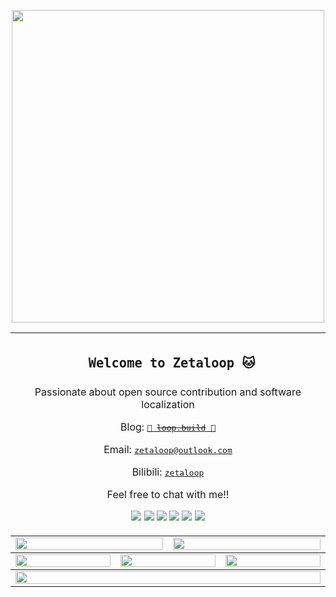 <p align="center">
  <picture>
    <source media="(prefers-color-scheme: dark)" srcset="https://github.com/zetaloop/zetaloop/assets/36418285/730d71b8-ea10-4045-a084-1741320d0a08">
    <img width="500" src="https://github.com/zetaloop/zetaloop/assets/36418285/0a3c13d8-79e5-455a-9941-3435935d523b" />
  </picture>
</p>

<table align="center">
  <td colspan="6">
    <h2><p align="center"><code> Welcome to Zetaloop 🐱</code></p></h2>
    <p align="center">Passionate about open source contribution and software localization</p>
    <p align="center">Blog: <a href="https://loop.build"><kbd>🚧 <del>loop.build</del> 🚧</kbd></a></p>
    <p align="center">Email: <a href="mailto:zetaloop@outlook.com"><kbd>zetaloop@outlook.com</kbd></a></p>
    <p align="center">Bilibili: <a href="https://space.bilibili.com/99583527"><kbd>zetaloop</kbd></a></p>
    <p align="center">Feel free to chat with me!!</p>
    <p align="center">
      <a href="https://www.nbu.edu.cn/en/"><img src="https://img.shields.io/badge/NBU-x?style=for-the-badge&logo=bookstack&logoColor=white&color=cf3a1c" /></a>
      <a href="https://python.org"><img src="https://img.shields.io/badge/Python-gray?style=for-the-badge&logo=python&logoColor=white&color=5175a6" /></a>
      <a href="https://translate.google.com/?sl=en&tl=zh-CN&text=lol"><img src="https://img.shields.io/badge/L10N-x?style=for-the-badge&logo=googletranslate&logoColor=white&color=4285F4" /></a>
      <a href="https://github.com"><img src="https://img.shields.io/badge/OpenSource-x?style=for-the-badge&logo=opensourceinitiative&logoColor=white&color=3DA639" /></a>
      <a href="https://raspberrypi.com/"><img src="https://img.shields.io/badge/Hardware-x?style=for-the-badge&logo=raspberrypi&logoColor=white&color=A22846" /></a>
      <a href="https://loop.build/about"><img src="https://img.shields.io/badge/Meow-x?style=for-the-badge&logo=furrynetwork&logoColor=white&color=2E75B4" /></a>
    </p>
  </td>
<tbody>
  <tr>
    <td colspan="3"><a href="https://github.com/anuraghazra/github-readme-stats">
      <picture>
        <source media="(prefers-color-scheme: dark)" srcset="https://github-readme-stats.vercel.app/api?username=zetaloop&show_icons=true&theme=dark&hide_border=true&bg_color=00000000&number_format=long">
        <img height="100%" src="https://github-readme-stats.vercel.app/api?username=zetaloop&show_icons=true&hide_border=true&bg_color=00000000&number_format=long" />
      </picture>
    </a></td>
    <td colspan="3"><a href="https://github.com/denvercoder1/github-readme-streak-stats">
      <picture>
        <source media="(prefers-color-scheme: dark)" srcset="https://streak-stats.demolab.com/?user=zetaloop&mode=weekly&theme=dark&hide_border=true&background=00000000">
        <img height="100%" src="https://streak-stats.demolab.com/?user=zetaloop&mode=weekly&hide_border=true&background=00000000" />
      </picture>
    </a></td>
  </tr>
</tbody><tbody>
  <tr>
    <td colspan="2"><a href="https://github.com/vn7n24fzkq/github-profile-summary-cards">
      <picture>
        <source media="(prefers-color-scheme: dark)" srcset="http://github-profile-summary-cards2.vercel.app/api/cards/repos-per-language?username=zetaloop&theme=nord_dark&no_bg=true&no_stroke=true">
        <img height="100%" src="http://github-profile-summary-cards2.vercel.app/api/cards/repos-per-language?username=zetaloop&theme=nord_bright&no_bg=true&no_stroke=true" />
      </picture>
    </a></td>
    <td colspan="2"><a href="https://github.com/vn7n24fzkq/github-profile-summary-cards">
      <picture>
        <source media="(prefers-color-scheme: dark)" srcset="http://github-profile-summary-cards2.vercel.app/api/cards/most-commit-language?username=zetaloop&theme=nord_dark&no_bg=true&no_stroke=true">
        <img height="100%" src="http://github-profile-summary-cards2.vercel.app/api/cards/most-commit-language?username=zetaloop&theme=nord_bright&no_bg=true&no_stroke=true" />
      </picture>
    </a></td>
    <td colspan="2"><a href="https://github.com/vn7n24fzkq/github-profile-summary-cards">
      <picture>
        <source media="(prefers-color-scheme: dark)" srcset="http://github-profile-summary-cards2.vercel.app/api/cards/productive-time?username=zetaloop&utcOffset=8&theme=nord_dark&no_bg=true&no_stroke=true">
        <img height="100%" src="http://github-profile-summary-cards2.vercel.app/api/cards/productive-time?username=zetaloop&utcOffset=8&theme=nord_bright&no_bg=true&no_stroke=true" />
      </picture>
    </a></td>
  </tr>
</tbody><tbody>
  <tr>
    <td colspan="6"><a href="https://github.com/ryo-ma/github-profile-trophy">
      <picture>
        <source media="(prefers-color-scheme: dark)" srcset="https://github-profile-trophy.vercel.app/?username=zetaloop&theme=darkhub&no-bg=true&no-frame=true&row=1&column=6&margin-w=15">
        <img width="100%" src="https://github-profile-trophy.vercel.app/?username=zetaloop&no-bg=true&no-frame=true&row=1&column=6&margin-w=15" />
      </picture>
    </a></td>
  </tr>
</tbody></table>
